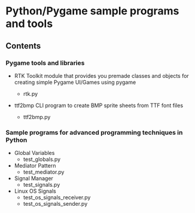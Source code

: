 # Python/Pygame sample programs and tools

## Contents

### Pygame tools and libraries

* RTK
Toolkit module that provides you premade classes and objects for creating simple Pygame UI/Games using pygame
    + rtk.py
    
* ttf2bmp
CLI program to create BMP sprite sheets from TTF font files
    + ttf2bmp.py

### Sample programs for advanced programming techniques in Python

* Global Variables
    + test_globals.py
* Mediator Pattern
    + test_mediator.py
* Signal Manager
    + test_signals.py
* Linux OS Signals
    + test_os_signals_receiver.py
    + test_os_signals_sender.py
